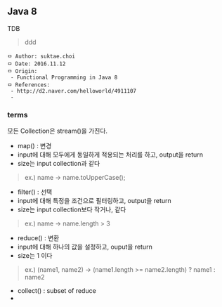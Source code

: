 ## Java 8
TDB

> ddd

```
ㅁ Author: suktae.choi
ㅁ Date: 2016.11.12
ㅁ Origin:
 - Functional Programming in Java 8
ㅁ References:
 - http://d2.naver.com/helloworld/4911107
 -
```

### terms
모든 Collection은 stream()을 가진다.

- map() : 변경
 - input에 대해 모두에게 동일하게 적용되는 처리를 하고, output을 return
 - size는 input collection과 같다

 > ex.) name -> name.toUpperCase();

- filter() : 선택
 - input에 대해 특정을 조건으로 필터링하고, output을 return
 - size는 input collection보다 작거나, 같다

 > ex.) name -> name.length > 3

- reduce() : 변환
 - input에 대해 하나의 값을 설정하고, ouput을 return
 - size는 1 이다

 > ex.) (name1, name2) -> (name1.length >= name2.length) ? name1 : name2

- collect() : subset of reduce
 -
